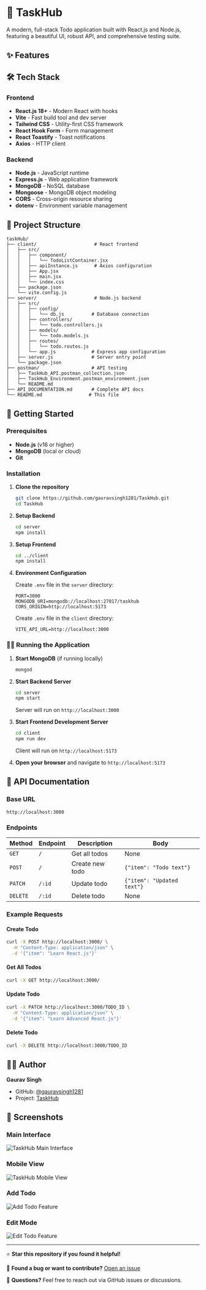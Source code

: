 # 📝 TaskHub

A modern, full-stack Todo application built with React.js and Node.js, featuring a beautiful UI, robust API, and comprehensive testing suite.

## ✨ Features

## 🛠️ Tech Stack

### **Frontend**

- **React.js 18+** - Modern React with hooks
- **Vite** - Fast build tool and dev server
- **Tailwind CSS** - Utility-first CSS framework
- **React Hook Form** - Form management
- **React Toastify** - Toast notifications
- **Axios** - HTTP client

### **Backend**

- **Node.js** - JavaScript runtime
- **Express.js** - Web application framework
- **MongoDB** - NoSQL database
- **Mongoose** - MongoDB object modeling
- **CORS** - Cross-origin resource sharing
- **dotenv** - Environment variable management

## 📁 Project Structure

```
taskHub/
├── client/                     # React frontend
│   ├── src/
│   │   ├── component/
│   │   │   └── TodoListContainer.jsx
│   │   ├── apiInstance.js      # Axios configuration
│   │   ├── App.jsx
│   │   ├── main.jsx
│   │   └── index.css
│   ├── package.json
│   └── vite.config.js
├── server/                     # Node.js backend
│   ├── src/
│   │   ├── config/
│   │   │   └── db.js          # Database connection
│   │   ├── controllers/
│   │   │   └── todo.controllers.js
│   │   ├── models/
│   │   │   └── todo.models.js
│   │   ├── routes/
│   │   │   └── todo.routes.js
│   │   └── app.js             # Express app configuration
│   ├── server.js              # Server entry point
│   └── package.json
├── postman/                   # API testing
│   ├── TaskHub_API.postman_collection.json
│   ├── TaskHub_Environment.postman_environment.json
│   └── README.md
├── API_DOCUMENTATION.md       # Complete API docs
└── README.md                 # This file
```

## 🚦 Getting Started

### Prerequisites

- **Node.js** (v16 or higher)
- **MongoDB** (local or cloud)
- **Git**

### Installation

1. **Clone the repository**

   ```bash
   git clone https://github.com/gauravsingh1281/TaskHub.git
   cd TaskHub
   ```

2. **Setup Backend**

   ```bash
   cd server
   npm install
   ```

3. **Setup Frontend**

   ```bash
   cd ../client
   npm install
   ```

4. **Environment Configuration**

   Create `.env` file in the `server` directory:

   ```env
   PORT=3000
   MONGODB_URI=mongodb://localhost:27017/taskhub
   CORS_ORIGIN=http://localhost:5173
   ```

   Create `.env` file in the `client` directory:

   ```env
   VITE_API_URL=http://localhost:3000
   ```

### 🏃‍♂️ Running the Application

1. **Start MongoDB** (if running locally)

   ```bash
   mongod
   ```

2. **Start Backend Server**

   ```bash
   cd server
   npm start
   ```

   Server will run on `http://localhost:3000`

3. **Start Frontend Development Server**

   ```bash
   cd client
   npm run dev
   ```

   Client will run on `http://localhost:5173`

4. **Open your browser** and navigate to `http://localhost:5173`

## 📖 API Documentation

### Base URL

```
http://localhost:3000
```

### Endpoints

| Method   | Endpoint | Description     | Body                       |
| -------- | -------- | --------------- | -------------------------- |
| `GET`    | `/`      | Get all todos   | None                       |
| `POST`   | `/`      | Create new todo | `{"item": "Todo text"}`    |
| `PATCH`  | `/:id`   | Update todo     | `{"item": "Updated text"}` |
| `DELETE` | `/:id`   | Delete todo     | None                       |

### Example Requests

#### Create Todo

```bash
curl -X POST http://localhost:3000/ \
  -H "Content-Type: application/json" \
  -d '{"item": "Learn React.js"}'
```

#### Get All Todos

```bash
curl -X GET http://localhost:3000/
```

#### Update Todo

```bash
curl -X PATCH http://localhost:3000/TODO_ID \
  -H "Content-Type: application/json" \
  -d '{"item": "Learn Advanced React.js"}'
```

#### Delete Todo

```bash
curl -X DELETE http://localhost:3000/TODO_ID
```

## 👨‍💻 Author

**Gaurav Singh**

- GitHub: [@gauravsingh1281](https://github.com/gauravsingh1281)
- Project: [TaskHub](https://github.com/gauravsingh1281/TaskHub)

## 📸 Screenshots

### Main Interface

![TaskHub Main Interface](placeholder-for-main-interface-screenshot)

### Mobile View

![TaskHub Mobile View](placeholder-for-mobile-screenshot)

### Add Todo

![Add Todo Feature](placeholder-for-add-todo-screenshot)

### Edit Mode

![Edit Todo Feature](placeholder-for-edit-mode-screenshot)

---

⭐ **Star this repository if you found it helpful!**

🐛 **Found a bug or want to contribute?** [Open an issue](https://github.com/gauravsingh1281/TaskHub/issues)

📧 **Questions?** Feel free to reach out via GitHub issues or discussions.

